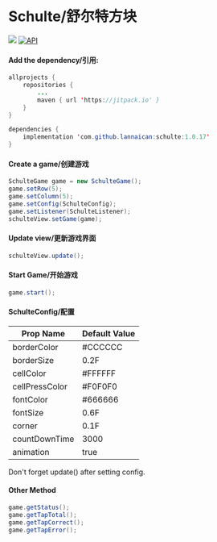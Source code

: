 # Schulte/舒尔特方块

[![](https://jitpack.io/v/lannaican/schulte.svg)](https://jitpack.io/#lannaican/schulte)
[![API](https://img.shields.io/badge/API-16%2B-brightgreen.svg?style=flat)](https://android-arsenal.com/api?level=16)

#### Add the dependency/引用:

```java
allprojects {
    repositories {
        ...
        maven { url 'https://jitpack.io' }
    }
}

dependencies {
    implementation 'com.github.lannaican:schulte:1.0.17'
}
```

#### Create a game/创建游戏
```java
SchulteGame game = new SchulteGame();
game.setRow(5);
game.setColumn(5);
game.setConfig(SchulteConfig);
game.setListener(SchulteListener);
schulteView.setGame(game);
```

#### Update view/更新游戏界面
```java
schulteView.update();
```

#### Start Game/开始游戏
```java
game.start();
```

#### SchulteConfig/配置

| Prop Name | Default Value |
| ----  | ---- |
| borderColor | #CCCCCC |
| borderSize | 0.2F |
| cellColor | #FFFFFF |
| cellPressColor | #F0F0F0 |
| fontColor | #666666 |
| fontSize | 0.6F |
| corner | 0.1F |
| countDownTime | 3000 |
| animation | true |

Don't forget update() after setting config.

#### Other Method
```java
game.getStatus();
game.getTapTotal();
game.getTapCorrect();
game.getTapError();
```

